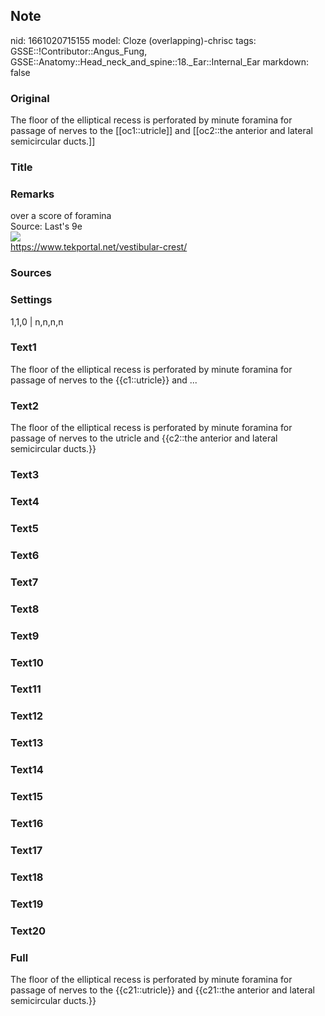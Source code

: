 ## Note
nid: 1661020715155
model: Cloze (overlapping)-chrisc
tags: GSSE::!Contributor::Angus_Fung, GSSE::Anatomy::Head_neck_and_spine::18._Ear::Internal_Ear
markdown: false

### Original
The floor of the elliptical recess is perforated by minute foramina for passage of nerves to the [[oc1::utricle]] and [[oc2::the anterior and lateral semicircular ducts.]]

### Title


### Remarks
<div>
  over a score of foramina
</div>
<div>
  Source: Last's 9e
</div>
<div><img src="vestibular-crest.jpg"></div>
<div>
  <a href=
  "https://www.tekportal.net/vestibular-crest/">https://www.tekportal.net/vestibular-crest/</a>
</div>

### Sources


### Settings
1,1,0 | n,n,n,n

### Text1
The floor of the elliptical recess is perforated by minute foramina for passage of nerves to the {{c1::utricle}} and ...

### Text2
The floor of the elliptical recess is perforated by minute foramina for passage of nerves to the utricle and {{c2::the anterior and lateral semicircular ducts.}}

### Text3


### Text4


### Text5


### Text6


### Text7


### Text8


### Text9


### Text10


### Text11


### Text12


### Text13


### Text14


### Text15


### Text16


### Text17


### Text18


### Text19


### Text20


### Full
The floor of the elliptical recess is perforated by minute foramina for passage of nerves to the {{c21::utricle}} and {{c21::the anterior and lateral semicircular ducts.}}
